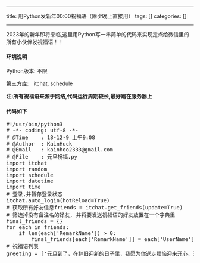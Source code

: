 
--- 
title:  用Python发新年00:00祝福语（除夕晚上直接用） 
tags: []
categories: [] 

---
2023年的新年即将来临,这里用Python写一串简单的代码来实现定点给微信里的所有小伙伴发祝福语！！

#### 环境说明

Python版本: 不限

第三方库:　itchat, schedule

**注:所有祝福语来源于网络,代码运行周期较长,最好跑在服务器上**

#### 代码如下



>  
 <pre>#!/usr/bin/python3
# -*- coding: utf-8 -*-
# @Time    : 18-12-9 上午9:08
# @Author  : KainHuck
# @Email   : kainhoo2333@gmail.com
# @File    : 元旦祝福.py
import itchat
import random
import schedule
import datetime
import time
# 登录,并暂存登录状态
itchat.auto_login(hotReload=True)
# 获取所有好友信息friends = itchat.get_friends(update=True)
# 筛选掉没有备注名的好友, 并将要发送祝福语的好友放置在一个字典里
final_friends = {}
for each in friends:
    if len(each['RemarkName']) &gt; 0:
        final_friends[each['RemarkName']] = each['UserName']
# 祝福语列表
greeting = ['元旦到了，在辞旧迎新的日子里，我愿为你送走烦恼迎来开心，送走压力迎来健康，送走失意迎来顺利，送走意外迎来平安，并希望你快快乐乐过个元旦节。',            '圆圆的梦想，七色的花;圆圆的</pre>

